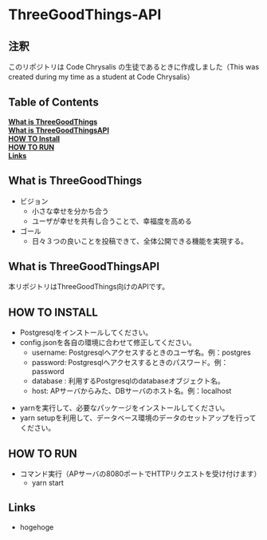 # ThreeGoodThings-API

## 注釈
このリポジトリは Code Chrysalis の生徒であるときに作成しました（This was created during my time as a student at Code Chrysalis）

## Table of Contents
**[What is ThreeGoodThings](#what-is-threegoodthings)**<br>
**[What is ThreeGoodThingsAPI](#what-is-threegoodthingsapi)**<br>
**[HOW TO Install](#how-to-install)**<br>
**[HOW TO RUN](#how-to-run)**<br>
**[Links](#links)**<br>

## What is ThreeGoodThings
- ビジョン
  - 小さな幸せを分かち合う
  - ユーザが幸せを共有し合うことで、幸福度を高める
- ゴール
  - 日々３つの良いことを投稿できて、全体公開できる機能を実現する。

## What is ThreeGoodThingsAPI
本リポジトリはThreeGoodThings向けのAPIです。

## HOW TO INSTALL
- Postgresqlをインストールしてください。
- config.jsonを各自の環境に合わせて修正してください。
  - username: Postgresqlへアクセスするときのユーザ名。例：postgres
  - password: Postgresqlへアクセスするときのパスワード。例：password
  - database : 利用するPostgresqlのdatabaseオブジェクト名。
  - host: APサーバからみた、DBサーバのホスト名。例：localhost
* yarnを実行して、必要なパッケージをインストールしてください。
* yarn setupを利用して、データベース環境のデータのセットアップを行ってください。

## HOW TO RUN
* コマンド実行（APサーバの8080ポートでHTTPリクエストを受け付けます）
  - yarn start

## Links
- hogehoge
